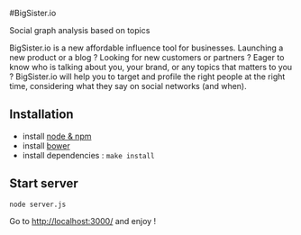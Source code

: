 #BigSister.io

Social graph analysis based on topics

BigSister.io is a new affordable influence tool for businesses. Launching a new product or a blog ? Looking for new customers or partners ? Eager to know who is talking about you, your brand, or any topics that matters to you ? BigSister.io will help you to target and profile the right people at the right time, considering what they say on social networks (and when).


## Installation

* install [node & npm](http://www.node.js)
* install [bower](https://github.com/twitter/bower)
* install dependencies : `make install`

## Start server

`node server.js`

Go to [http://localhost:3000/](http://localhost:3000/) and enjoy !